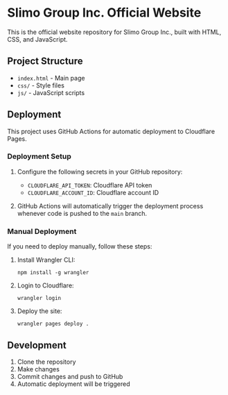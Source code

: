 # Slimo Group Inc. Official Website

This is the official website repository for Slimo Group Inc., built with HTML, CSS, and JavaScript.

## Project Structure

- `index.html` - Main page
- `css/` - Style files
- `js/` - JavaScript scripts

## Deployment

This project uses GitHub Actions for automatic deployment to Cloudflare Pages.

### Deployment Setup

1. Configure the following secrets in your GitHub repository:
   - `CLOUDFLARE_API_TOKEN`: Cloudflare API token
   - `CLOUDFLARE_ACCOUNT_ID`: Cloudflare account ID

2. GitHub Actions will automatically trigger the deployment process whenever code is pushed to the `main` branch.

### Manual Deployment

If you need to deploy manually, follow these steps:

1. Install Wrangler CLI:
   ```
   npm install -g wrangler
   ```

2. Login to Cloudflare:
   ```
   wrangler login
   ```

3. Deploy the site:
   ```
   wrangler pages deploy .
   ```

## Development

1. Clone the repository
2. Make changes
3. Commit changes and push to GitHub
4. Automatic deployment will be triggered 